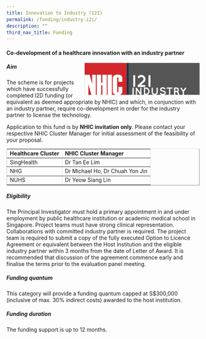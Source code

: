 ```yaml
---
title: Innovation to Industry (I2I)
permalink: /funding/industry-i2i/
description: ""
third_nav_title: Funding
---
```

#### **Co-development of a healthcare innovation with an industry partner**

<img src="/images/Funding/logo_i2i.jpg" style="width:300px" align="right">

##### **Aim**

The scheme is for projects which have successfully completed I2D funding (or equivalent as deemed appropriate by NHIC) and which, in conjunction with an industry partner, require co-development in order for the industry partner to license the technology.

Application to this fund is by&nbsp;**NHIC invitation only**. Please contact your respective NHIC Cluster Manager for initial assessment of the feasibility of your proposal.

<table style="max-width: 100%; background-color: transparent; border-collapse: collapse; border-spacing: 0px; padding: 0px; margin: 10px 0px; width: 855.125px; border-width: 1px; border-color: rgb(222, 222, 222);" cellpadding="10" border="1"><tbody><tr><td><strong style="font-weight: bold;">Healthcare Cluster</strong></td><td><strong style="font-weight: bold;">NHIC Cluster Manager</strong></td></tr><tr><td>SingHealth</td><td>Dr Tan Ee Lim</td></tr><tr><td>NHG</td><td>Dr Michael Ho, Dr Chuah Yon Jin</td></tr><tr><td>NUHS</td><td>Dr Yeow Siang Lin</td></tr></tbody></table>

##### **Eligibility**

The Principal Investigator must hold a primary appointment in and under employment by public healthcare institution or academic medical school in Singapore. Project teams must have strong clinical representation. Collaborations with committed industry partner is required. The project team is required to submit a copy of the fully executed Option to Licence Agreement or equivalent between the Host Institution and the eligible industry partner within 3 months from the date of Letter of Award. It is recommended that discussion of the agreement commence early and finalise the terms prior to the evaluation panel meeting.

##### **Funding quantum**

This category will provide a funding quantum capped at S$300,000 (inclusive of max. 30% indirect costs) awarded to the host institution.

##### **Funding duration**

The funding support is up to 12 months.